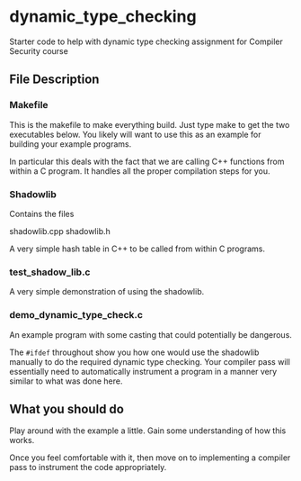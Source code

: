 # dynamic_type_checking
Starter code to help with dynamic type checking assignment for Compiler Security course


## File Description

### Makefile
This is the makefile to make everything build. Just type make to get the two
executables below. You likely will want to use this as an example for building
your example programs.

In particular this deals with the fact that we are calling C++ functions from
within a C program. It handles all the proper compilation steps for you.


### Shadowlib
Contains the files

shadowlib.cpp
shadowlib.h

A very simple hash table in C++ to be called from within C programs.


### test_shadow_lib.c

A very simple demonstration of using the shadowlib.


### demo_dynamic_type_check.c

An example program with some casting that could potentially be dangerous.

The `#ifdef` throughout show you how one would use the shadowlib manually to
do the required dynamic type checking. Your compiler pass will essentially need
to automatically instrument a program in a manner very similar to what was done
here.



## What you should do 

Play around with the example a little. Gain some understanding of how this
works.

Once you feel comfortable with it, then move on to implementing a compiler pass
to instrument the code appropriately. 
